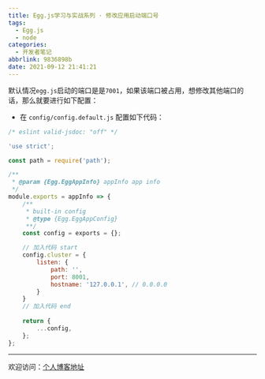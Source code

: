 ```yaml
---
title: Egg.js学习与实战系列 · 修改应用启动端口号
tags:
  - Egg.js
  - node
categories:
  - 开发者笔记
abbrlink: 9836898b
date: 2021-09-12 21:41:21
---
```


默认情况`egg.js`启动的端口是是`7001`，如果该端口被占用，想修改其他端口的话，那么就要进行如下配置：

<!-- more -->

* 在 `config/config.default.js` 配置如下代码：

```javascript
/* eslint valid-jsdoc: "off" */

'use strict';

const path = require('path');

/**
 * @param {Egg.EggAppInfo} appInfo app info
 */
module.exports = appInfo => {
    /**
     * built-in config
     * @type {Egg.EggAppConfig}
     **/
    const config = exports = {};

    // 加入代码 start
    config.cluster = {
        listen: {
            path: '',
            port: 8001,
            hostname: '127.0.0.1', // 0.0.0.0
        }
    }
    // 加入代码 end
    
    return {
        ...config,
    };
};
```

---

欢迎访问：[个人博客地址](//tiven.cn/p/9836898b/ "天問博客")